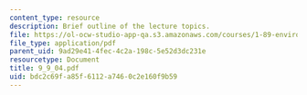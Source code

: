 ```yaml
---
content_type: resource
description: Brief outline of the lecture topics.
file: https://ol-ocw-studio-app-qa.s3.amazonaws.com/courses/1-89-environmental-microbiology-fall-2004/bdc2c69fa85f6112a7460c2e160f9b59_9_9_04.pdf
file_type: application/pdf
parent_uid: 9ad29e41-4fec-4c2a-198c-5e52d3dc231e
resourcetype: Document
title: 9_9_04.pdf
uid: bdc2c69f-a85f-6112-a746-0c2e160f9b59
---
```

